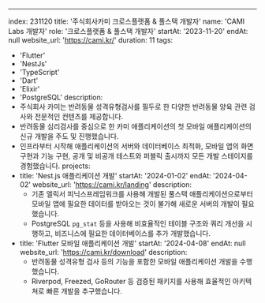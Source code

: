 ---
index:  231120
title: '주식회사카미 크로스플랫폼 & 풀스택 개발자'
name: 'CAMI Labs 개발자'
role: '크로스플랫폼 & 풀스택 개발자'
startAt: '2023-11-20'
endAt: null
website_url: 'https://cami.kr/'
duration: 11
tags:
  - 'Flutter'
  - 'NestJs'
  - 'TypeScript'
  - 'Dart'
  - 'Elixir'
  - 'PostgreSQL'
description:
  - 주식회사 카미는 반려동물 성격유형검사를 필두로 한 다양한 반려동물 양육 관련 검사와 전문적인 컨텐츠를 제공합니다.
  - 반려동물 심리검사를 중심으로 한 카미 애플리케이션의 첫 모바일 애플리케이션의 신규 개발을 주도 및 진행했습니다.
  - 인프라부터 시작해 애플리케이션의 서버와 데이터베이스 최적화, 모바일 앱의 화면 구현과 기능 구현, 공개 및 비공개 테스트와 퍼블릭 출시까지 모든 개발 스테이지를 경험했습니다.
projects:
  - title: 'Nest.js 애플리케이션 개발'
    startAt: '2024-01-02'
    endAt: '2024-04-02'
    website_url: 'https://cami.kr/landing'
    description:
      - 기존 엘릭서 피닉스프레임워크를 사용해 개발된 풀스택 애플리케이션으로부터 모바일 앱에
        필요한 데이터를 받아오는 것이 불가해 새로운 서버의 개발이 필요했습니다.
      - PostgreSQL `pg_stat` 등을 사용해 비효율적인 테이블 구조와 쿼리 개선을 시행하고,
        비즈니스에 필요한 데이터베이스를 추가 개발했습니다.
  - title: 'Flutter 모바일 애플리케이션 개발'
    startAt: '2024-04-08'
    endAt: null
    website_url: 'https://cami.kr/download'
    description:
      - 반려동물 성격유형 검사 등의 기능을 포함한 모바일 애플리케이션 개발을 수행했습니다.
      - Riverpod, Freezed, GoRouter 등 검증된 패키지를 사용해 효율적인 아키텍쳐로 빠른 개발을 추구했습니다.
